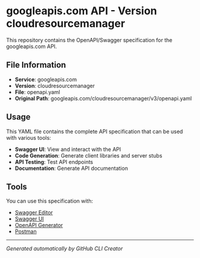 # googleapis.com API - Version cloudresourcemanager

This repository contains the OpenAPI/Swagger specification for the googleapis.com API.

## File Information

- **Service**: googleapis.com
- **Version**: cloudresourcemanager
- **File**: openapi.yaml
- **Original Path**: googleapis.com/cloudresourcemanager/v3/openapi.yaml

## Usage

This YAML file contains the complete API specification that can be used with various tools:

- **Swagger UI**: View and interact with the API
- **Code Generation**: Generate client libraries and server stubs
- **API Testing**: Test API endpoints
- **Documentation**: Generate API documentation

## Tools

You can use this specification with:

- [Swagger Editor](https://editor.swagger.io/)
- [Swagger UI](https://swagger.io/tools/swagger-ui/)
- [OpenAPI Generator](https://openapi-generator.tech/)
- [Postman](https://www.postman.com/)

---

*Generated automatically by GitHub CLI Creator*
